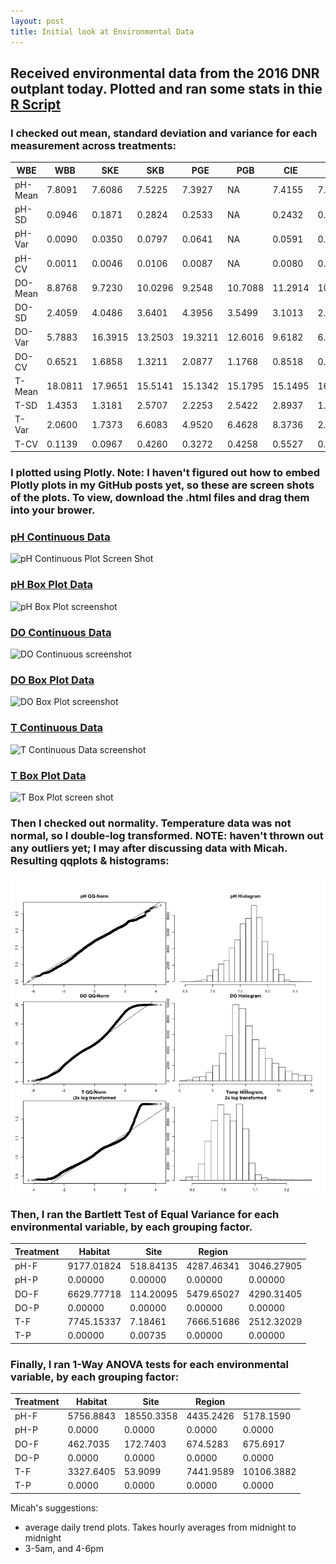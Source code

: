 ```yaml
---
layout: post
title: Initial look at Environmental Data
---
```


## Received environmental data from the 2016 DNR outplant today. Plotted and ran some stats in thie [R Script](https://raw.githubusercontent.com/RobertsLab/Paper-DNR-Geoduck-Proteomics/master/analyses/Environmental/Env-Data-Plots.R)

### I checked out mean, standard deviation and variance for each measurement across treatments: 
| WBE     | WBB     | SKE     | SKB     | PGE     | PGB     | CIE     | CIB     | FBE     | FBB     |         | 
|---------|---------|---------|---------|---------|---------|---------|---------|---------|---------|---------| 
| pH-Mean | 7.8091  | 7.6086  | 7.5225  | 7.3927  | NA      | 7.4155  | 7.9116  | 7.7109  | 7.9003  | 7.4598  | 
| pH-SD   | 0.0946  | 0.1871  | 0.2824  | 0.2533  | NA      | 0.2432  | 0.1793  | 0.2663  | 0.1947  | 0.2328  | 
| pH-Var  | 0.0090  | 0.0350  | 0.0797  | 0.0641  | NA      | 0.0591  | 0.0321  | 0.0709  | 0.0379  | 0.0542  | 
| pH-CV   | 0.0011  | 0.0046  | 0.0106  | 0.0087  | NA      | 0.0080  | 0.0041  | 0.0092  | 0.0048  | 0.0073  | 
| DO-Mean | 8.8768  | 9.7230  | 10.0296 | 9.2548  | 10.7088 | 11.2914 | 10.4466 | 9.0654  | 6.8475  | 9.6807  | 
| DO-SD   | 2.4059  | 4.0486  | 3.6401  | 4.3956  | 3.5499  | 3.1013  | 2.6321  | 2.1921  | 7.0699  | 4.7586  | 
| DO-Var  | 5.7883  | 16.3915 | 13.2503 | 19.3211 | 12.6016 | 9.6182  | 6.9280  | 4.8051  | 49.9836 | 22.6447 | 
| DO-CV   | 0.6521  | 1.6858  | 1.3211  | 2.0877  | 1.1768  | 0.8518  | 0.6632  | 0.5301  | 7.2995  | 2.3392  | 
| T-Mean  | 18.0811 | 17.9651 | 15.5141 | 15.1342 | 15.1795 | 15.1495 | 16.1983 | 16.0790 | 14.8587 | 14.8194 | 
| T-SD    | 1.4353  | 1.3181  | 2.5707  | 2.2253  | 2.5422  | 2.8937  | 1.6958  | 1.6830  | 1.7316  | 1.7538  | 
| T-Var   | 2.0600  | 1.7373  | 6.6083  | 4.9520  | 6.4628  | 8.3736  | 2.8756  | 2.8325  | 2.9985  | 3.0758  | 
| T-CV    | 0.1139  | 0.0967  | 0.4260  | 0.3272  | 0.4258  | 0.5527  | 0.1775  | 0.1762  | 0.2018  | 0.2076  | 


### I plotted using Plotly. Note: I haven't figured out how to embed Plotly plots in my GitHub posts yet, so these are screen shots of the plots. To view, download the .html files and drag them into your brower. 

### [pH Continuous Data](https://github.com/RobertsLab/Paper-DNR-Geoduck-Proteomics/raw/master/analyses/Environmental/June2016-Outplant-pH-series.html)
![pH Continuous Plot Screen Shot](https://user-images.githubusercontent.com/17264765/32825989-a3bfec5c-c99b-11e7-8a1d-cf648d1cd4ac.png)

### [pH Box Plot Data](https://github.com/RobertsLab/Paper-DNR-Geoduck-Proteomics/raw/master/analyses/Environmental/June2016-Outplant-pH-box.html)
![pH Box Plot screenshot](https://user-images.githubusercontent.com/17264765/32826057-d3af59ca-c99b-11e7-8772-981f0605b3cb.png)


### [DO Continuous Data](https://github.com/RobertsLab/Paper-DNR-Geoduck-Proteomics/raw/master/analyses/Environmental/June2016-Outplant-DO-series.html)
![DO Continuous screenshot](https://user-images.githubusercontent.com/17264765/32826291-b1f69be4-c99c-11e7-8584-03079d40feee.png)

### [DO Box Plot Data](https://github.com/RobertsLab/Paper-DNR-Geoduck-Proteomics/raw/master/analyses/Environmental/June2016-Outplant-DO-box.html)
![DO Box Plot screenshot](https://user-images.githubusercontent.com/17264765/32826111-ffe5088c-c99b-11e7-9001-a63a3bb7b14e.png)

### [T Continuous Data](https://github.com/RobertsLab/Paper-DNR-Geoduck-Proteomics/raw/master/analyses/Environmental/June2016-Outplant-Temp-series.html)
![T Continuous Data screenshot](https://user-images.githubusercontent.com/17264765/32826139-1f2448fc-c99c-11e7-9d4a-862def7ae05b.png)

### [T Box Plot Data](https://github.com/RobertsLab/Paper-DNR-Geoduck-Proteomics/raw/master/analyses/Environmental/June2016-Outplant-Temp-box.html)
![T Box Plot screen shot](https://user-images.githubusercontent.com/17264765/32826247-7faa8c0e-c99c-11e7-8b29-daf6d9f6e814.png)


### Then I checked out normality. Temperature data was not normal, so I double-log transformed. NOTE: haven't thrown out any outliers yet; I may after discussing data with Micah. Resulting qqplots & histograms:

![Environmental Data Normality Check](https://github.com/RobertsLab/Paper-DNR-Geoduck-Proteomics/blob/master/analyses/Environmental/Env-Normality.png?raw=true)

### Then, I ran the Bartlett Test of Equal Variance for each environmental variable, by each grouping factor. 

| Treatment | Habitat    | Site      | Region     |            | 
|-----------|------------|-----------|------------|------------| 
| pH-F      | 9177.01824 | 518.84135 | 4287.46341 | 3046.27905 | 
| pH-P      | 0.00000    | 0.00000   | 0.00000    | 0.00000    | 
| DO-F      | 6629.77718 | 114.20095 | 5479.65027 | 4290.31405 | 
| DO-P      | 0.00000    | 0.00000   | 0.00000    | 0.00000    | 
| T-F       | 7745.15337 | 7.18461   | 7666.51686 | 2512.32029 | 
| T-P       | 0.00000    | 0.00735   | 0.00000    | 0.00000    | 


### Finally, I ran 1-Way ANOVA tests for each environmental variable, by each grouping factor: 

| Treatment | Habitat   | Site       | Region    |            | 
|-----------|-----------|------------|-----------|------------| 
| pH-F      | 5756.8843 | 18550.3358 | 4435.2426 | 5178.1590  | 
| pH-P      | 0.0000    | 0.0000     | 0.0000    | 0.0000     | 
| DO-F      | 462.7035  | 172.7403   | 674.5283  | 675.6917   | 
| DO-P      | 0.0000    | 0.0000     | 0.0000    | 0.0000     | 
| T-F       | 3327.6405 | 53.9099    | 7441.9589 | 10106.3882 | 
| T-P       | 0.0000    | 0.0000     | 0.0000    | 0.0000     | 


Micah's suggestions:
  * average daily trend plots. Takes hourly averages from midnight to midnight
  * 3-5am, and 4-6pm 
